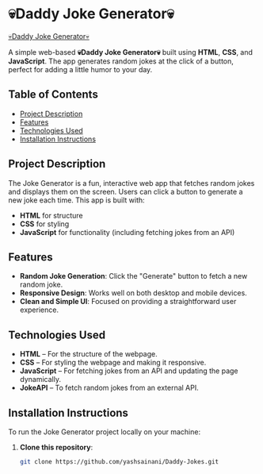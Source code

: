 # 💀Daddy Joke Generator💀

[💀Daddy Joke Generator💀](https://yashsainani.github.io/Daddy-Jokes/)

A simple web-based **💀Daddy Joke Generator💀** built using **HTML**, **CSS**, and **JavaScript**. The app generates random jokes at the click of a button, perfect for adding a little humor to your day.

## Table of Contents
- [Project Description](#project-description)
- [Features](#features)
- [Technologies Used](#technologies-used)
- [Installation Instructions](#installation-instructions)

## Project Description
The Joke Generator is a fun, interactive web app that fetches random jokes and displays them on the screen. Users can click a button to generate a new joke each time. This app is built with:
- **HTML** for structure
- **CSS** for styling
- **JavaScript** for functionality (including fetching jokes from an API)

## Features
- **Random Joke Generation**: Click the "Generate" button to fetch a new random joke.
- **Responsive Design**: Works well on both desktop and mobile devices.
- **Clean and Simple UI**: Focused on providing a straightforward user experience.

## Technologies Used
- **HTML** – For the structure of the webpage.
- **CSS** – For styling the webpage and making it responsive.
- **JavaScript** – For fetching jokes from an API and updating the page dynamically.
- **JokeAPI** – To fetch random jokes from an external API.

## Installation Instructions
To run the Joke Generator project locally on your machine:

1. **Clone this repository**:
   ```bash
   git clone https://github.com/yashsainani/Daddy-Jokes.git